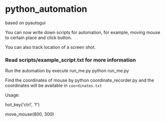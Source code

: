 # python_automation
based on pyautogui

You can now write down scripts for automation, for example, moving mouse to certain place and click button.

You can also track location of a screen shot. 


### Read scripts/example_script.txt for more information 

Run the automation by execute run_me.py
python run_me.py

Find the coordinates of mouse by 
python coordinate_recorder.py
and the coordinates will be available in `coordinates.txt`

Usage:


hot_key('ctrl', 'f')

move_mouse(800, 300)